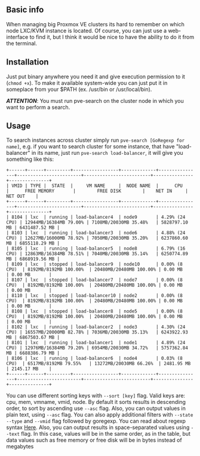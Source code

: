 ## Basic info
When managing big Proxmox VE clusters its hard to remember on which node LXC/KVM instance is located. Of course, you can just use a web-interface to find it, but I think it would be nice to have the ability to do it from the terminal.

## Installation
Just put binary anywhere you need it and give execution permission to it (`chmod +x`). To make it available system-wide you can just put it in someplace from your $PATH (ex. /usr/bin or /usr/local/bin).

***ATTENTION***: You must run pve-search on the cluster node in which you want to perform a search.


## Usage
To search instances across cluster simply run `pve-search [GoRegexp for name]`, e.g. if you want to search cluster for some instance, that have "load-balancer" in its name, just run `pve-search load-balancer`, it will give you something like this:

    +------+------+---------+-----------------+-------------+----------------+------------------------+-------------------------+---------------+---------------+
    | VMID | TYPE |  STATE  |     VM NAME     |  NODE NAME  |      CPU       |      FREE MEMORY       |        FREE DISK        |    NET IN     |    NET OUT    |
    +------+------+---------+-----------------+-------------+----------------+------------------------+-------------------------+---------------+---------------+
    | 8104 | lxc  | running | load-balancer4  | node9       | 4.29% (24 CPU) | 12944MB/16384MB 79.00% | 7108MB/20030MB 35.48%   | 5828797.10 MB | 6431487.52 MB |
    | 8103 | lxc  | running | load-balancer3  | node6       | 4.88% (24 CPU) | 12627MB/16000MB 78.92% | 7050MB/20030MB 35.20%   | 6237860.60 MB | 6855118.29 MB |
    | 8105 | lxc  | running | load-balancer5  | node8       | 6.79% (16 CPU) | 12863MB/16384MB 78.51% | 7040MB/20030MB 35.14%   | 6250774.89 MB | 6868919.56 MB |
    | 8109 | lxc  | stopped | load-balancer9  | node10      | 0.00% (8 CPU)  | 8192MB/8192MB 100.00%  | 20480MB/20480MB 100.00% | 0.00 MB       | 0.00 MB       |
    | 8107 | lxc  | stopped | load-balancer7  | node7       | 0.00% (8 CPU)  | 8192MB/8192MB 100.00%  | 20480MB/20480MB 100.00% | 0.00 MB       | 0.00 MB       |
    | 8110 | lxc  | stopped | load-balancer10 | node2       | 0.00% (8 CPU)  | 8192MB/8192MB 100.00%  | 20480MB/20480MB 100.00% | 0.00 MB       | 0.00 MB       |
    | 8108 | lxc  | stopped | load-balancer8  | node5       | 0.00% (8 CPU)  | 8192MB/8192MB 100.00%  | 20480MB/20480MB 100.00% | 0.00 MB       | 0.00 MB       |
    | 8102 | lxc  | running | load-balancer2  | node3       | 4.30% (24 CPU) | 16557MB/20000MB 82.78% | 7036MB/20030MB 35.13%   | 6243922.93 MB | 6867503.67 MB |
    | 8101 | lxc  | running | load-balancer1  | node1       | 4.89% (24 CPU) | 12976MB/16384MB 79.20% | 6954MB/20030MB 34.72%   | 5757362.84 MB | 6688386.79 MB |
    | 8106 | lxc  | running | load-balancer6  | node4       | 0.03% (8 CPU)  | 6517MB/8192MB 79.55%   | 13272MB/20030MB 66.26%  | 2481.95 MB    | 2145.17 MB    |
    +------+------+---------+-----------------+-------------+----------------+------------------------+-------------------------+---------------+---------------+
 
You can use different sorting keys with `--sort [key]` flag. Valid keys are: cpu, mem, vmname, vmid, node. By default it sorts results in descending order, to sort by ascending use `--asc` flag. Also, you can output values in plain text, using `--asc` flag. You can also apply additional filters with `--state` `--type` and `--vmid` flag followed by goregexp. You can read about regexp syntax [Here](https://github.com/google/re2/wiki/Syntax). 
Also, you can output results in space-separated values using `--text` flag. In this case, values will be in the same order, as in the table, but data values such as free memory or free disk will be in bytes instead of megabytes
